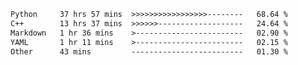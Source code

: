 <!--START_SECTION:waka-->

```txt
Python     37 hrs 57 mins  >>>>>>>>>>>>>>>>>--------   68.64 %
C++        13 hrs 37 mins  >>>>>>-------------------   24.64 %
Markdown   1 hr 36 mins    >------------------------   02.90 %
YAML       1 hr 11 mins    >------------------------   02.15 %
Other      43 mins         -------------------------   01.30 %
```

<!--END_SECTION:waka-->


